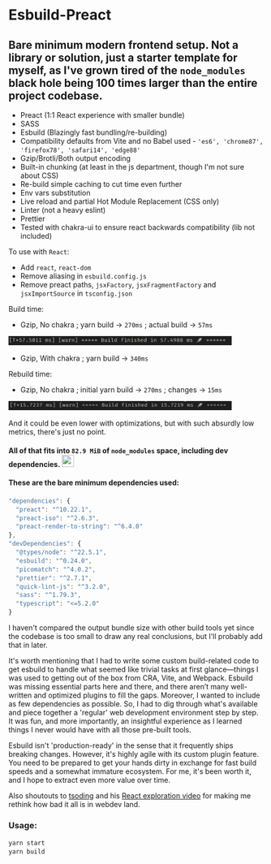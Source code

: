 # Esbuild-Preact

## Bare minimum modern frontend setup. Not a library or solution, just a starter template for myself, as I've grown tired of the `node_modules` black hole being 100 times larger than the entire project codebase.

- Preact (1:1 React experience with smaller bundle)
- SASS
- Esbuild (Blazingly fast bundling/re-building)
- Compatibility defaults from Vite and no Babel used - `'es6', 'chrome87', 'firefox78', 'safari14', 'edge88'`
- Gzip/Brotli/Both output encoding
- Built-in chunking (at least in the js department, though I'm not sure about CSS)
- Re-build simple caching to cut time even further
- Env vars substitution
- Live reload and partial Hot Module Replacement (CSS only)
- Linter (not a heavy eslint)
- Prettier
- Tested with chakra-ui to ensure react backwards compatibility (lib not included)

To use with `React`:
- Add `react`, `react-dom`
- Remove aliasing in `esbuild.config.js`
- Remove preact paths, `jsxFactory`, `jsxFragmentFactory` and `jsxImportSource` in `tsconfig.json`

Build time:
- Gzip, No chakra ; yarn build -> `270ms` ; actual build -> `57ms`

<img src="https://github.com/SanariSan/esbuild-preact/blob/master/etc/1.png?raw=true" width="440" height="18">

- Gzip, With chakra ; yarn build -> `340ms`

Rebuild time:
- Gzip, No chakra ; initial yarn build -> `270ms` ; changes -> `15ms`

<img src="https://github.com/SanariSan/esbuild-preact/blob/master/etc/2.png?raw=true" width="440" height="18">

And it could be even lower with optimizations, but with such absurdly low metrics, there's just no point.

#### All of that fits into `82.9 MiB` of `node_modules` space, including dev dependencies. <img src="https://static-cdn.jtvnw.net/emoticons/v2/305253890/default/light/2.0" width=24 height=24 />

#### These are the bare minimum dependencies used:

```js
"dependencies": {
  "preact": "^10.22.1",
  "preact-iso": "^2.6.3",
  "preact-render-to-string": "^6.4.0"
},
"devDependencies": {
  "@types/node": "^22.5.1",
  "esbuild": "^0.24.0",
  "picomatch": "^4.0.2",
  "prettier": "^2.7.1",
  "quick-lint-js": "^3.2.0",
  "sass": "^1.79.3",
  "typescript": "<=5.2.0"
}
```

I haven't compared the output bundle size with other build tools yet since the codebase is too small to draw any real conclusions, but I'll probably add that in later.

It's worth mentioning that I had to write some custom build-related code to get esbuild to handle what seemed like trivial tasks at first glance—things I was used to getting out of the box from CRA, Vite, and Webpack. Esbuild was missing essential parts here and there, and there aren’t many well-written and optimized plugins to fill the gaps. Moreover, I wanted to include as few dependencies as possible. So, I had to dig through what's available and piece together a 'regular' web development environment step by step. It was fun, and more importantly, an insightful experience as I learned things I never would have with all those pre-built tools.

Esbuild isn't 'production-ready' in the sense that it frequently ships breaking changes. However, it's highly agile with its custom plugin feature. You need to be prepared to get your hands dirty in exchange for fast build speeds and a somewhat immature ecosystem. For me, it's been worth it, and I hope to extract even more value over time.

Also shoutouts to [tsoding](https://github.com/tsoding) and his [React exploration video](https://www.youtube.com/watch?v=XAGCULPO_DE) for making me rethink how bad it all is in webdev land.

### Usage:

```sh
yarn start
yarn build
```